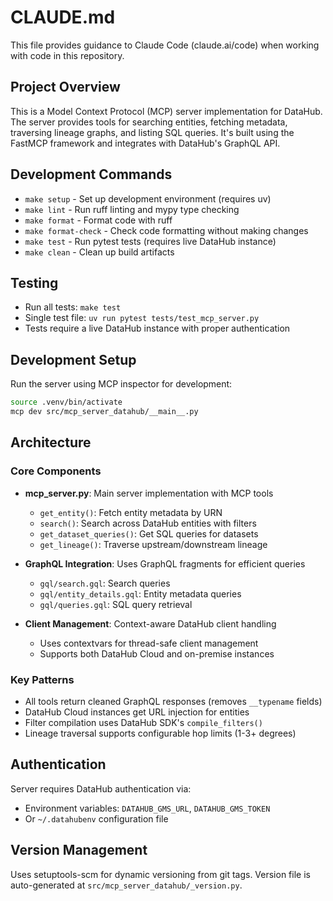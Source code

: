 # CLAUDE.md

This file provides guidance to Claude Code (claude.ai/code) when working with code in this repository.

## Project Overview

This is a Model Context Protocol (MCP) server implementation for DataHub. The server provides tools for searching entities, fetching metadata, traversing lineage graphs, and listing SQL queries. It's built using the FastMCP framework and integrates with DataHub's GraphQL API.

## Development Commands

- `make setup` - Set up development environment (requires uv)
- `make lint` - Run ruff linting and mypy type checking  
- `make format` - Format code with ruff
- `make format-check` - Check code formatting without making changes
- `make test` - Run pytest tests (requires live DataHub instance)
- `make clean` - Clean up build artifacts

## Testing

- Run all tests: `make test`
- Single test file: `uv run pytest tests/test_mcp_server.py`
- Tests require a live DataHub instance with proper authentication

## Development Setup

Run the server using MCP inspector for development:
```bash
source .venv/bin/activate
mcp dev src/mcp_server_datahub/__main__.py
```

## Architecture

### Core Components

- **mcp_server.py**: Main server implementation with MCP tools
  - `get_entity()`: Fetch entity metadata by URN
  - `search()`: Search across DataHub entities with filters
  - `get_dataset_queries()`: Get SQL queries for datasets
  - `get_lineage()`: Traverse upstream/downstream lineage

- **GraphQL Integration**: Uses GraphQL fragments for efficient queries
  - `gql/search.gql`: Search queries
  - `gql/entity_details.gql`: Entity metadata queries  
  - `gql/queries.gql`: SQL query retrieval

- **Client Management**: Context-aware DataHub client handling
  - Uses contextvars for thread-safe client management
  - Supports both DataHub Cloud and on-premise instances

### Key Patterns

- All tools return cleaned GraphQL responses (removes `__typename` fields)
- DataHub Cloud instances get URL injection for entities
- Filter compilation uses DataHub SDK's `compile_filters()`
- Lineage traversal supports configurable hop limits (1-3+ degrees)

## Authentication

Server requires DataHub authentication via:
- Environment variables: `DATAHUB_GMS_URL`, `DATAHUB_GMS_TOKEN`
- Or `~/.datahubenv` configuration file

## Version Management

Uses setuptools-scm for dynamic versioning from git tags. Version file is auto-generated at `src/mcp_server_datahub/_version.py`.